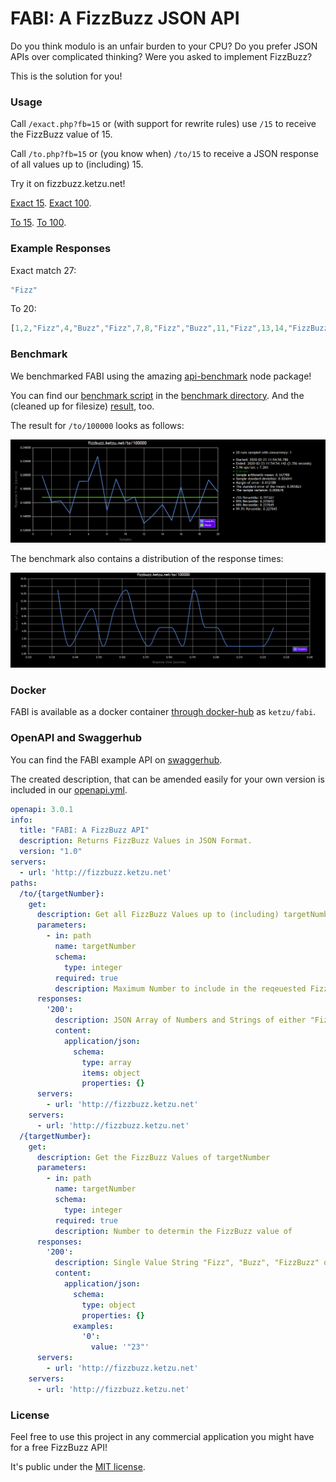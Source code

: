 # FABI: A FizzBuzz JSON API

Do you think modulo is an unfair burden to your CPU?
Do you prefer JSON APIs over complicated thinking?
Were you asked to implement FizzBuzz?

This is the solution for you!

### Usage

Call `/exact.php?fb=15` or (with support for rewrite rules) use `/15` to receive the FizzBuzz value of 15.

Call `/to.php?fb=15` or (you know when) `/to/15` to receive a JSON response of all values up to (including) 15.

Try it on fizzbuzz.ketzu.net!

[Exact 15](http://fizzbuzz.ketzu.net/15). [Exact 100](http://fizzbuzz.ketzu.net/100).

[To 15](http://fizzbuzz.ketzu.net/to/15). [To 100](http://fizzbuzz.ketzu.net/to/100).

### Example Responses

Exact match 27:

```javascript
"Fizz"
```

To 20:

```javascript
[1,2,"Fizz",4,"Buzz","Fizz",7,8,"Fizz","Buzz",11,"Fizz",13,14,"FizzBuzz",16,17,"Fizz",19,"Buzz"]
```

### Benchmark

We benchmarked FABI using the amazing [api-benchmark](https://github.com/matteofigus/api-benchmark) node package!

You can find our [benchmark script](/benchmark/bench.js) in the [benchmark directory](/benchmark).
And the (cleaned up for filesize) [result](/benchmark/benchmarks.html), too.

The result for `/to/100000` looks as follows:

![Benchmark of /to/100000](/benchmark/to100000.png)

The benchmark also contains a distribution of the response times:

![Benchmark of /to/100000 as distribution](/benchmark/to100000dist.png)

### Docker

FABI is available as a docker container [through docker-hub](https://hub.docker.com/r/ketzu/fabi) as ```ketzu/fabi```.

### OpenAPI and Swaggerhub

You can find the FABI example API on [swaggerhub](https://app.swaggerhub.com/apis/ketzu/FABI/1.0).

The created description, that can be amended easily for your own version is included in our [openapi.yml](openapi.yml).

```yaml
openapi: 3.0.1
info:
  title: "FABI: A FizzBuzz API"
  description: Returns FizzBuzz Values in JSON Format.
  version: "1.0"
servers:
  - url: 'http://fizzbuzz.ketzu.net'
paths:
  /to/{targetNumber}:
    get:
      description: Get all FizzBuzz Values up to (including) targetNumber
      parameters:
        - in: path
          name: targetNumber
          schema:
            type: integer
          required: true
          description: Maximum Number to include in the reqeuested FizzBuzz list
      responses:
        '200':
          description: JSON Array of Numbers and Strings of either "Fizz", "Buzz" or "FizzBuzz"
          content:
            application/json:
              schema:
                type: array
                items: object
                properties: {}
      servers:
        - url: 'http://fizzbuzz.ketzu.net'
    servers:
      - url: 'http://fizzbuzz.ketzu.net'
  /{targetNumber}:
    get:
      description: Get the FizzBuzz Values of targetNumber
      parameters:
        - in: path
          name: targetNumber
          schema:
            type: integer
          required: true
          description: Number to determin the FizzBuzz value of
      responses:
        '200':
          description: Single Value String "Fizz", "Buzz", "FizzBuzz" or Number
          content:
            application/json:
              schema:
                type: object
                properties: {}
              examples:
                '0':
                  value: '"23"'
      servers:
        - url: 'http://fizzbuzz.ketzu.net'
    servers:
      - url: 'http://fizzbuzz.ketzu.net'
```

### License

Feel free to use this project in any commercial application you might have for a free FizzBuzz API!

It's public under the [MIT license](LICENSE).

